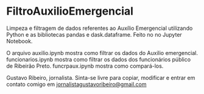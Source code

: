 # FiltroAuxilioEmergencial
Limpeza e filtragem de dados referentes ao Auxílio Emergencial utilizando Python e as bibliotecas pandas e dask.dataframe. Feito no no Jupyter Notebook.


O arquivo auxilio.ipynb mostra como filtrar os dados do Auxilio emergencial.
funcionarios.ipynb mostra como filtrar os dados dos funcionários público de Ribeirão Preto.
funcrpaux.ipynb mostra como compará-los.

Gustavo Ribeiro, jornalista. Sinta-se livre para copiar, modificar e entrar em contato comigo em
jornalistagustavoribeiro@gmail.com
